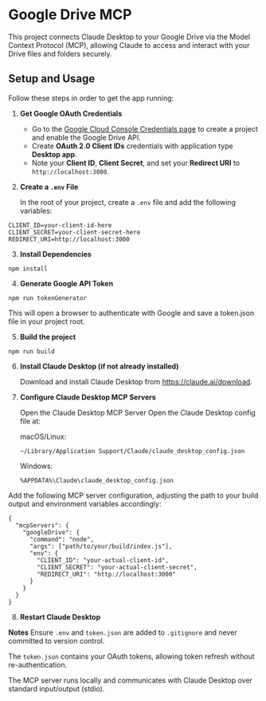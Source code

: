 # Google Drive MCP

This project connects Claude Desktop to your Google Drive via the Model Context Protocol (MCP), allowing Claude to access and interact with your Drive files and folders securely.

## Setup and Usage

Follow these steps in order to get the app running:

1. **Get Google OAuth Credentials**

   - Go to the [Google Cloud Console Credentials page](https://console.cloud.google.com/apis/credentials) to create a project and enable the Google Drive API.
   - Create **OAuth 2.0 Client IDs** credentials with application type **Desktop app**.
   - Note your **Client ID**, **Client Secret**, and set your **Redirect URI** to `http://localhost:3000`.

2. **Create a `.env` File**

   In the root of your project, create a `.env` file and add the following variables:

```
CLIENT_ID=your-client-id-here
CLIENT_SECRET=your-client-secret-here
REDIRECT_URI=http://localhost:3000
```

3. **Install Dependencies**

```
npm install
```

4. **Generate Google API Token**

```
npm run tokenGenerator
```

This will open a browser to authenticate with Google and save a token.json file in your project root.

5. **Build the project**

```
npm run build
```

6. **Install Claude Desktop (if not already installed)**
   
   Download and install Claude Desktop from https://claude.ai/download.

7. **Configure Claude Desktop MCP Servers**

   Open the Claude Desktop MCP Server
   Open the Claude Desktop config file at:

   macOS/Linux:
   ```
   ~/Library/Application Support/Claude/claude_desktop_config.json
   ```

   Windows:
   ```
   %APPDATA%\Claude\claude_desktop_config.json
   ```

Add the following MCP server configuration, adjusting the path to your build output and environment variables accordingly:

```
{
  "mcpServers": {
    "googleDrive": {
      "command": "node",
      "args": ["path/to/your/build/index.js"],
      "env": {
        "CLIENT_ID": "your-actual-client-id",
        "CLIENT_SECRET": "your-actual-client-secret",
        "REDIRECT_URI": "http://localhost:3000"
      }
    }
  }
}
```

8. **Restart Claude Desktop**

**Notes**
Ensure `.env` and `token.json` are added to `.gitignore` and never committed to version control.

The `token.json` contains your OAuth tokens, allowing token refresh without re-authentication.

The MCP server runs locally and communicates with Claude Desktop over standard input/output (stdio).

